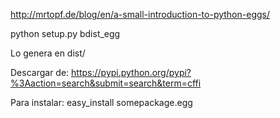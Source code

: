 http://mrtopf.de/blog/en/a-small-introduction-to-python-eggs/

python setup.py bdist_egg

Lo genera en dist/


Descargar de:
https://pypi.python.org/pypi?%3Aaction=search&submit=search&term=cffi

Para instalar:
easy_install somepackage.egg
